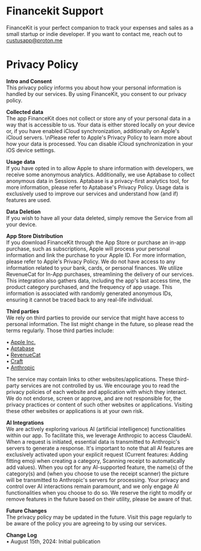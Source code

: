 # Financekit Support
FinanceKit is your perfect companion to track your expenses and sales as a small startup or indie developer.
If you want to contact me, reach out to custusapp@proton.me

# Privacy Policy
**Intro and Consent** <br />
This privacy policy informs you about how your personal information is handled by our services.
By using FinanceKit, you consent to our privacy policy.

**Collected data** <br />
The app FinanceKit does not collect or store any of your personal data in a way that is accessible to us. Your data is either stored locally on your device or, if you have enabled iCloud synchronization, additionally on Apple's iCloud servers. \nPlease refer to Apple's Privacy Policy to learn more about how your data is processed. You can disable iCloud synchronization in your iOS device settings.

**Usage data** <br />
If you have opted in to allow Apple to share information with developers, we receive some anonymous analytics. Additionally, we use Aptabase to collect anonymous data in Sessions. Aptabase is a privacy-first analytics tool, for more information, please refer to Aptabase's Privacy Policy. Usage data is exclusively used to improve our services and understand how (and if) features are used.

**Data Deletion** <br />
If you wish to have all your data deleted, simply remove the Service from all your device.

**App Store Distribution** <br />
If you download FinanceKit through the App Store or purchase an in-app purchase, such as subscriptions, Apple will process your personal information and link the purchase to your Apple ID. For more information, please refer to Apple's Privacy Policy.
We do not have access to any information related to your bank, cards, or personal finances.
We utilize RevenueCat for In-App purchases, streamlining the delivery of our services. This integration also gathers data, including the app's last access time, the product category purchased, and the frequency of app usage. This information is associated with randomly generated anonymous IDs, ensuring it cannot be traced back to any real-life individual.

**Third parties** <br />
We rely on third parties to provide our service that might have access to personal information. The list might change in the future, so please read the terms regularly. Those third parties include:

• [Apple Inc.](https://apple.com/privacy) <br />
• [Aptabase](https://aptabase.com/legal/privacy) <br />
• [RevenueCat](https://revenuecat.com/privacy) <br />
• [Craft](https://www.craft.do/privacy) <br />
• [Anthropic](https://www.anthropic.com/legal/privacy) <br />

The service may contain links to other websites/applications. These third-party services are not controlled by us. We encourage you to read the privacy policies of each website and application with which they interact. We do not endorse, screen or approve, and are not responsible for, the privacy practices or content of such other websites or applications. Visiting these other websites or applications is at your own risk.

**AI Integrations** <br />
We are actively exploring various AI (artificial intelligence) functionalities within our app. To facilitate this, we leverage Anthropic to access ClaudeAI. When a request is initiated, essential data is transmitted to Anthropic's servers to generate a response. It's important to note that all AI features are exclusively activated upon your explicit request (Current features: Adding fitting emoji when creating a category, Scanning receipt to automatically add values). When you opt for any AI-supported feature, the name(s) of the category(s) and (when you choose to use the receipt scanner) the picture will be transmitted to Anthropic's servers for processing. Your privacy and control over AI interactions remain paramount, and we only engage AI functionalities when you choose to do so. We reserve the right to modify or remove features in the future based on their utility, please be aware of that.

**Future Changes** <br />
The privacy policy may be updated in the future. Visit this page regularly to be aware of the policy you are agreeing to by using our services.

**Change Log** <br />
• August 15th, 2024: Initial publication

